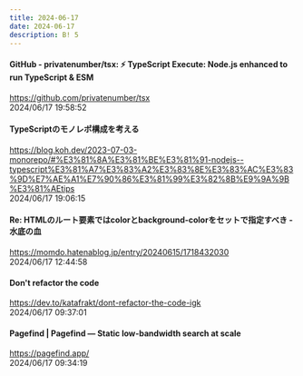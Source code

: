 ```yaml
---
title: 2024-06-17
date: 2024-06-17
description: B! 5
---
```


#### GitHub - privatenumber/tsx: ⚡️ TypeScript Execute: Node.js enhanced to run TypeScript & ESM
https://github.com/privatenumber/tsx<br>
2024/06/17 19:58:52<br>


#### TypeScriptのモノレポ構成を考える
https://blog.koh.dev/2023-07-03-monorepo/#%E3%81%8A%E3%81%BE%E3%81%91-nodejs--typescript%E3%81%A7%E3%83%A2%E3%83%8E%E3%83%AC%E3%83%9D%E7%AE%A1%E7%90%86%E3%81%99%E3%82%8B%E9%9A%9B%E3%81%AEtips<br>
2024/06/17 19:06:15<br>


#### Re: HTMLのルート要素ではcolorとbackground-colorをセットで指定すべき - 水底の血
https://momdo.hatenablog.jp/entry/20240615/1718432030<br>
2024/06/17 12:44:58<br>


#### Don't refactor the code
https://dev.to/katafrakt/dont-refactor-the-code-igk<br>
2024/06/17 09:37:01<br>


#### Pagefind | Pagefind — Static low-bandwidth search at scale
https://pagefind.app/<br>
2024/06/17 09:34:19<br>


